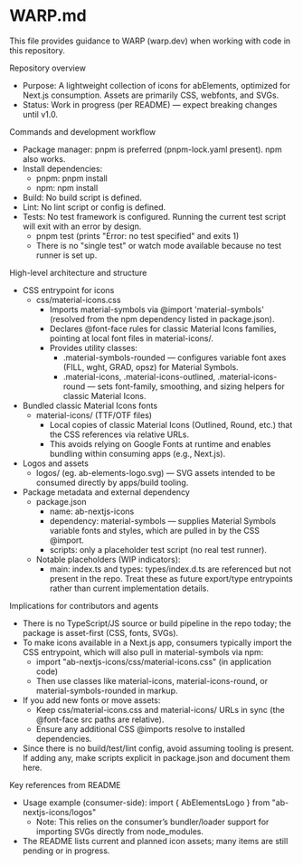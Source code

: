 # WARP.md

This file provides guidance to WARP (warp.dev) when working with code in this repository.

Repository overview
- Purpose: A lightweight collection of icons for abElements, optimized for Next.js consumption. Assets are primarily CSS, webfonts, and SVGs.
- Status: Work in progress (per README) — expect breaking changes until v1.0.

Commands and development workflow
- Package manager: pnpm is preferred (pnpm-lock.yaml present). npm also works.
- Install dependencies:
  - pnpm: pnpm install
  - npm: npm install
- Build: No build script is defined.
- Lint: No lint script or config is defined.
- Tests: No test framework is configured. Running the current test script will exit with an error by design.
  - pnpm test (prints "Error: no test specified" and exits 1)
  - There is no "single test" or watch mode available because no test runner is set up.

High-level architecture and structure
- CSS entrypoint for icons
  - css/material-icons.css
    - Imports material-symbols via @import 'material-symbols' (resolved from the npm dependency listed in package.json).
    - Declares @font-face rules for classic Material Icons families, pointing at local font files in material-icons/.
    - Provides utility classes:
      - .material-symbols-rounded — configures variable font axes (FILL, wght, GRAD, opsz) for Material Symbols.
      - .material-icons, .material-icons-outlined, .material-icons-round — sets font-family, smoothing, and sizing helpers for classic Material Icons.
- Bundled classic Material Icons fonts
  - material-icons/ (TTF/OTF files)
    - Local copies of classic Material Icons (Outlined, Round, etc.) that the CSS references via relative URLs.
    - This avoids relying on Google Fonts at runtime and enables bundling within consuming apps (e.g., Next.js).
- Logos and assets
  - logos/ (eg. ab-elements-logo.svg) — SVG assets intended to be consumed directly by apps/build tooling.
- Package metadata and external dependency
  - package.json
    - name: ab-nextjs-icons
    - dependency: material-symbols — supplies Material Symbols variable fonts and styles, which are pulled in by the CSS @import.
    - scripts: only a placeholder test script (no real test runner).
  - Notable placeholders (WIP indicators):
    - main: index.ts and types: types/index.d.ts are referenced but not present in the repo. Treat these as future export/type entrypoints rather than current implementation details.

Implications for contributors and agents
- There is no TypeScript/JS source or build pipeline in the repo today; the package is asset-first (CSS, fonts, SVGs).
- To make icons available in a Next.js app, consumers typically import the CSS entrypoint, which will also pull in material-symbols via npm:
  - import "ab-nextjs-icons/css/material-icons.css" (in application code)
  - Then use classes like material-icons, material-icons-round, or material-symbols-rounded in markup.
- If you add new fonts or move assets:
  - Keep css/material-icons.css and material-icons/ URLs in sync (the @font-face src paths are relative).
  - Ensure any additional CSS @imports resolve to installed dependencies.
- Since there is no build/test/lint config, avoid assuming tooling is present. If adding any, make scripts explicit in package.json and document them here.

Key references from README
- Usage example (consumer-side): import { AbElementsLogo } from "ab-nextjs-icons/logos"
  - Note: This relies on the consumer’s bundler/loader support for importing SVGs directly from node_modules.
- The README lists current and planned icon assets; many items are still pending or in progress.
